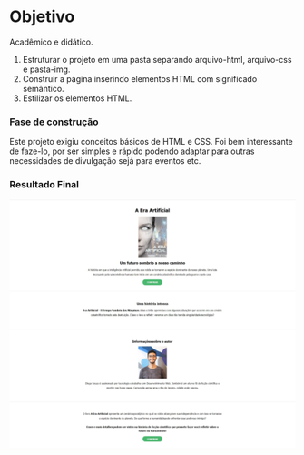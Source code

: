 # Objetivo
Acadêmico e didático.

1. Estruturar o projeto em uma pasta separando arquivo-html, arquivo-css e pasta-img.
2. Construir a página inserindo elementos HTML com significado semântico.
3. Estilizar os elementos HTML.

### Fase de construção
Este projeto exigiu conceitos básicos de HTML e CSS. Foi bem interessante de faze-lo, por ser simples e rápido podendo adaptar para outras necessidades de divulgação sejá para eventos etc.

### Resultado Final
![ ](./img/layout_completo.jpg)
